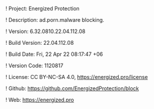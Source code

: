 ! Project: Energized Protection

! Description: ad.porn.malware blocking.

! Version: 6.32.0810.22.04.112.08

! Build Version: 22.04.112.08

! Build Date: Fri, 22 Apr 22 08:17:47 +06

! Version Code: 1120817

! License: CC BY-NC-SA 4.0, https://energized.pro/license

! Github: https://github.com/EnergizedProtection/block

! Web: https://energized.pro
